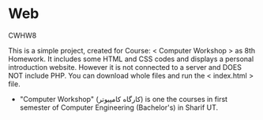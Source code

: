 # Web
CWHW8

This is a simple project, created for Course: < Computer Workshop > as 8th Homework.
It includes some HTML and CSS codes and displays a personal introduction website. However it is not connected to a server and DOES NOT include PHP.
You can download whole files and run the < index.html > file.

* "Computer Workshop" (کارگاه کامپیوتر) is one the courses in first semester of Computer Engineering (Bachelor's) in Sharif UT.

